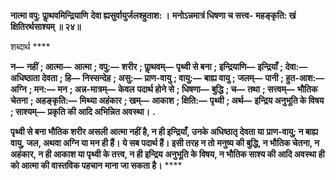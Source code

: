 **नात्मा वपु: पाॢथवमिन्द्रियाणि** **देवा ह्यसुर्वायुर्जलश्हुताश: ।** **मनोऽन्नमात्रं धिषणा च सत्त्व-** **महङ्कृति: खं क्षितिरर्थसाश्यम् ॥ २४॥** 

शब्दार्थ **** 

**न—** **नहीं** **; आत्मा—** **आत्मा** **; वपु:—** **शरीर** **; पाॢथवम्—** **पृथ्वी से बना** **; इन्द्रियाणि—** **इन्द्रियाँ** **; देवा:—** **अधिष्ठाता देवता** **; हि—** **निस्सन्देह** **; असु:—** **प्राण-वायु** **; वायु:—** **बाह्य वायु** **; जलम्—** **पानी** **; हुत-आश:—** **अग्नि** **; मन:—** **मन** **; अन्न-मात्रम्—** **केवल** **पदार्थ होने से** **; धिषणा—** **बुद्धि** **; च—** **तथा** **; सत्त्वम्—** **भौतिक चेतना** **; अहङ्कृति:—** **मिथ्या अहंकार** **; खम्—** **आकाश** **; क्षिति:—** **पृथ्वी** **; अर्थ—** **इन्द्रिय अनुभूति के विषय** **; साश्यम्—** **प्रकृति की आदि अभिन्नित अवस्था।** **.** 

**पृथ्वी से बना भौतिक शरीर असली आत्मा नहीं है, न ही इन्द्रियाँ, उनके अधिष्ठातृ देवता या** **प्राण-वायु; न बाह्य वायु, जल, अथवा अग्नि या मन ही हैं। ये सब पदार्थ हैं। इसी तरह न तो** **मनुष्य की बुद्धि, न भौतिक चेतना, न अहंकार, न ही आकाश या पृथ्वी के तत्त्व, न ही इन्द्रिय** **अनुभूति के विषय, न भौतिक साश्य की आदि अवस्था ही को आत्मा की वास्तविक पहचान** **माना जा सकता है।** **** 